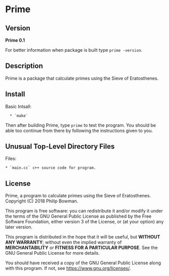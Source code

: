 Prime
=====

## Version

**Prime 0.1**

For better information when package is built type `prime -version`.

## Description

Prime is a package that calculate primes using the Sieve of Eratosthenes.

## Install

Basic Intsall:

      * `make`

Then after building Prime, type `prime` to test the program. You should be able too continue from there by following the instructions given to you. 

## Unusual Top-Level Directory Files

Files:

	* `main.cc` c++ source code for program.

## License

Prime, a program to calculate primes using the Sieve of Eratosthenes.
Copyright (C) 2018 Philip Bowman.

This program is free software: you can redistribute it and/or modify
it under the terms of the GNU General Public License as published by
the Free Software Foundation, either version 3 of the License, or
(at your option) any later version.

This program is distributed in the hope that it will be useful,
but **WITHOUT ANY WARRANTY**; without even the implied warranty of
**MERCHANTABILITY** or **FITNESS FOR A PARTICULAR PURPOSE**.  See the
GNU General Public License for more details.

You should have received a copy of the GNU General Public License
along with this program.  If not, see <https://www.gnu.org/licenses/>.